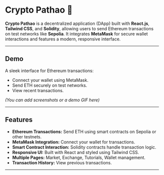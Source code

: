 # Crypto Pathao 🚀

**Crypto Pathao** is a decentralized application (DApp) built with **React.js**, **Tailwind CSS**, and **Solidity**, allowing users to send Ethereum transactions on test networks like **Sepolia**. It integrates **MetaMask** for secure wallet interactions and features a modern, responsive interface.

---


## Demo

A sleek interface for Ethereum transactions:

- Connect your wallet using MetaMask.
- Send ETH securely on test networks.
- View recent transactions.

*(You can add screenshots or a demo GIF here)*

---

## Features

- **Ethereum Transactions:** Send ETH using smart contracts on Sepolia or other testnets.
- **MetaMask Integration:** Connect your wallet for transactions.
- **Smart Contract Interaction:** Solidity contracts handle transaction logic.
- **Responsive UI:** Built with React and styled using Tailwind CSS.
- **Multiple Pages:** Market, Exchange, Tutorials, Wallet management.
- **Transaction History:** View previous transactions.

---

